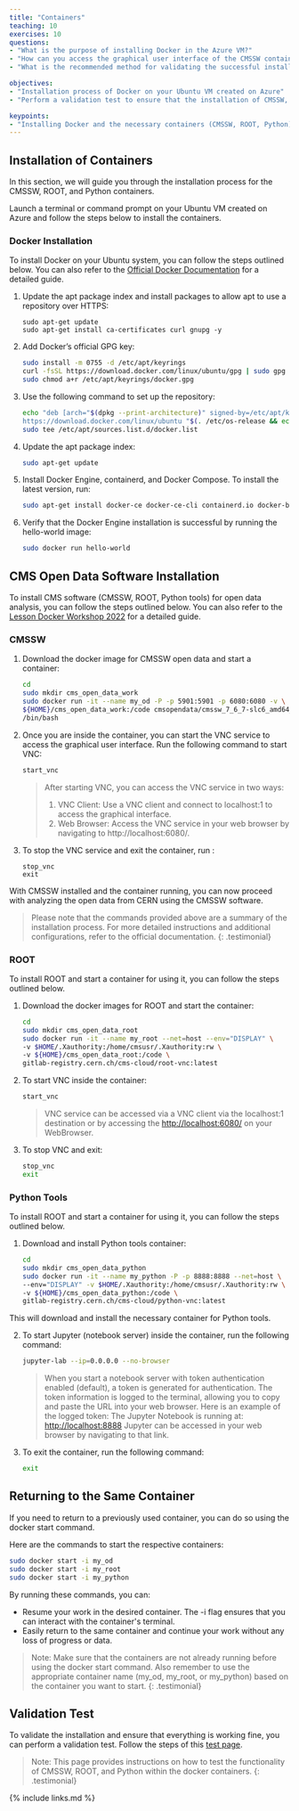 ```yaml
---
title: "Containers"
teaching: 10
exercises: 10
questions:
- "What is the purpose of installing Docker in the Azure VM?"
- "How can you access the graphical user interface of the CMSSW container?"
- "What is the recommended method for validating the successful installation of CMSSW, ROOT, and Python containers?"

objectives:
- "Installation process of Docker on your Ubuntu VM created on Azure"
- "Perform a validation test to ensure that the installation of CMSSW, ROOT, and Python containers is successful."

keypoints:
- "Installing Docker and the necessary containers (CMSSW, ROOT, Python) enables you to easily set up and utilize a containerized environment for efficient data analysis and exploration in the Azure VM."
---
```


## Installation of Containers
In this section, we will guide you through the installation process for the CMSSW, ROOT, and Python containers.

Launch a terminal or command prompt on your Ubuntu VM created on Azure and follow the steps below to install the containers.


### Docker Installation

To install Docker on your Ubuntu system, you can follow the steps outlined below. You can also refer to the [Official Docker Documentation](https://docs.docker.com/engine/install/ubuntu/#set-up-the-repository) for a detailed guide.

1. Update the apt package index and install packages to allow apt to use a repository over HTTPS:

    ```
    sudo apt-get update
    sudo apt-get install ca-certificates curl gnupg -y
    ```

2. Add Docker’s official GPG key:

    ```bash
    sudo install -m 0755 -d /etc/apt/keyrings
    curl -fsSL https://download.docker.com/linux/ubuntu/gpg | sudo gpg --dearmor -o /etc/apt/keyrings/docker.gpg
    sudo chmod a+r /etc/apt/keyrings/docker.gpg
    ```

3. Use the following command to set up the repository:

    ```bash
    echo "deb [arch="$(dpkg --print-architecture)" signed-by=/etc/apt/keyrings/docker.gpg] \
    https://download.docker.com/linux/ubuntu "$(. /etc/os-release && echo "$VERSION_CODENAME")" stable" | \
    sudo tee /etc/apt/sources.list.d/docker.list
    ```

4. Update the apt package index:

    ```bash
    sudo apt-get update
    ```

5. Install Docker Engine, containerd, and Docker Compose. To install the latest version, run:

    ```bash
    sudo apt-get install docker-ce docker-ce-cli containerd.io docker-buildx-plugin docker-compose-plugin -y
    ```

6. Verify that the Docker Engine installation is successful by running the hello-world image:

    ```bash
    sudo docker run hello-world
    ```

## CMS Open Data Software Installation

To install CMS software (CMSSW, ROOT, Python tools) for open data analysis, you can follow the steps outlined below. You can also refer to the [Lesson Docker Workshop 2022](https://cms-opendata-workshop.github.io/workshop2022-lesson-docker/03-docker-for-cms-opendata/index.html) for a detailed guide.

### CMSSW

1. Download the docker image for CMSSW open data and start a container:

    ```bash
    cd
    sudo mkdir cms_open_data_work
    sudo docker run -it --name my_od -P -p 5901:5901 -p 6080:6080 -v \
    ${HOME}/cms_open_data_work:/code cmsopendata/cmssw_7_6_7-slc6_amd64_gcc493 \
    /bin/bash
    ```
    
2. Once you are inside the container, you can start the VNC service to access the graphical user interface. Run the following command to start VNC:

    ```bash
    start_vnc
    ```

    > After starting VNC, you can access the VNC service in two ways:
    > 1. VNC Client: Use a VNC client and connect to localhost:1 to access the graphical interface.
    > 2. Web Browser: Access the VNC service in your web browser by navigating to http://localhost:6080/.

3. To stop the VNC service and exit the container, run :

    ```
    stop_vnc
    exit
    ```

With CMSSW installed and the container running, you can now proceed with analyzing the open data from CERN using the CMSSW software.

> Please note that the commands provided above are a summary of the installation process. 
> For more detailed instructions and additional configurations, refer to the official documentation.
{: .testimonial}

### ROOT 

To install ROOT and start a container for using it, you can follow the steps outlined below.

1. Download the docker images for ROOT and start the container:

    ```bash
    cd
    sudo mkdir cms_open_data_root
    sudo docker run -it --name my_root --net=host --env="DISPLAY" \
    -v $HOME/.Xauthority:/home/cmsusr/.Xauthority:rw \
    -v ${HOME}/cms_open_data_root:/code \
    gitlab-registry.cern.ch/cms-cloud/root-vnc:latest
    ```

2. To start VNC inside the container:

    ```bash
    start_vnc
    ```
    
    > VNC service can be accessed via a VNC client via the localhost:1 destination or by accessing the [http://localhost:6080/](http://localhost:6080/) on your WebBrowser.

3. To stop VNC and exit:

    ```bash
    stop_vnc
    exit
    ```

### Python Tools 

To install ROOT and start a container for using it, you can follow the steps outlined below.

1. Download and install Python tools container:
    ```bash 
    cd
    sudo mkdir cms_open_data_python
    sudo docker run -it --name my_python -P -p 8888:8888 --net=host \
    --env="DISPLAY" -v $HOME/.Xauthority:/home/cmsusr/.Xauthority:rw \
    -v ${HOME}/cms_open_data_python:/code \
    gitlab-registry.cern.ch/cms-cloud/python-vnc:latest
    ```

This will download and install the necessary container for Python tools.

2. To start Jupyter (notebook server) inside the container, run the following command:

    ```bash
    jupyter-lab --ip=0.0.0.0 --no-browser
    ```

    > When you start a notebook server with token authentication enabled (default), a token is generated for authentication. 
    > The token information is logged to the terminal, allowing you to copy and paste the URL into your web browser. 
    > Here is an example of the logged token:
    > The Jupyter Notebook is running at: [http://localhost:8888](http://localhost:8888/?token=c8de56fa4deed24899803e93c227592aef6538f93025fe01)
    > Jupyter can be accessed in your web browser by navigating to that link.

3. To exit the container, run the following command:

    ```bash
    exit
    ```
    
## Returning to the Same Container

If you need to return to a previously used container, you can do so using the docker start command. 

Here are the commands to start the respective containers:

```bash
sudo docker start -i my_od
sudo docker start -i my_root
sudo docker start -i my_python
```

By running these commands, you can:
- Resume your work in the desired container. The -i flag ensures that you can interact with the container's terminal.
- Easily return to the same container and continue your work without any loss of progress or data.

> Note: Make sure that the containers are not already running before using the docker start command. Also remember to use the appropriate container name (my_od, my_root, or my_python) based on the container you want to start.
{: .testimonial}

## Validation Test
To validate the installation and ensure that everything is working fine, you can perform a validation test. Follow the steps of this [test page](https://cms-opendata-workshop.github.io/workshop2022-lesson-docker/04-validation/index.html).

> Note: This page provides instructions on how to test the functionality of CMSSW, ROOT, and Python within the docker containers.
{: .testimonial}
  

{% include links.md %}
